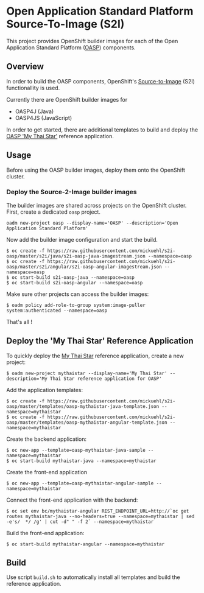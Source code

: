 # Open Application Standard Platform Source-To-Image (S2I)

This project provides OpenShift builder images for each of the Open Application Standard Platform ([OASP](https://github.com/oasp)) components.


## Overview

In order to build the OASP components, OpenShift's [Source-to-Image](https://github.com/openshift/source-to-image) (S2I) functionallity is used. 

Currently there are OpenShift builder images for

* OASP4J (Java)
* OASP4JS (JavaScript)

In order to get started, there are additional templates to build and deploy the [OASP 'My Thai Star'](https://github.com/oasp/my-thai-star) reference application. 


## Usage

Before using the OASP builder images, deploy them onto the OpenShift cluster.

### Deploy the Source-2-Image builder images

The builder images are shared across projects on the OpenShift cluster. First, create a dedicated `oasp` project.

    oadm new-project oasp --display-name='OASP' --description='Open Application Standard Platform'

Now add the builder image configuration and start the build.

    $ oc create -f https://raw.githubusercontent.com/mickuehl/s2i-oasp/master/s2i/java/s2i-oasp-java-imagestream.json --namespace=oasp
    $ oc create -f https://raw.githubusercontent.com/mickuehl/s2i-oasp/master/s2i/angular/s2i-oasp-angular-imagestream.json --namespace=oasp
    $ oc start-build s2i-oasp-java --namespace=oasp
    $ oc start-build s2i-oasp-angular --namespace=oasp
    
Make sure other projects can access the builder images:

    $ oadm policy add-role-to-group system:image-puller system:authenticated --namespace=oasp

That's all !


## Deploy the 'My Thai Star' Reference Application

To quickly deploy the [My Thai Star](https://github.com/oasp/my-thai-star) reference application, create a new project:

    $ oadm new-project mythaistar --display-name='My Thai Star' --description='My Thai Star reference application for OASP'

Add the application templates:

    $ oc create -f https://raw.githubusercontent.com/mickuehl/s2i-oasp/master/templates/oasp-mythaistar-java-template.json --namespace=mythaistar
    $ oc create -f https://raw.githubusercontent.com/mickuehl/s2i-oasp/master/templates/oasp-mythaistar-angular-template.json --namespace=mythaistar

Create the backend application:

    $ oc new-app --template=oasp-mythaistar-java-sample --namespace=mythaistar
    $ oc start-build mythaistar-java --namespace=mythaistar

Create the front-end application

    $ oc new-app --template=oasp-mythaistar-angular-sample --namespace=mythaistar

Connect the front-end application with the backend:

    $ oc set env bc/mythaistar-angular REST_ENDPOINT_URL=http://`oc get routes mythaistar-java --no-headers=true --namespace=mythaistar | sed -e's/  */ /g' | cut -d" " -f 2` --namespace=mythaistar

Build the front-end application:

    $ oc start-build mythaistar-angular --namespace=mythaistar

## Build

Use script `build.sh` to automatically install all templates and build the reference application. 
